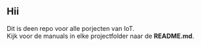 ## Hii

Dit is deen repo voor alle porjecten van IoT.  
Kijk voor de manuals in elke projectfolder naar de **README.md**.  
